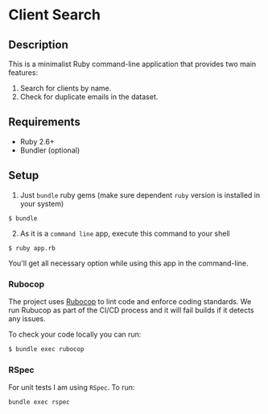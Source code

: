 # Client Search

## Description
This is a minimalist Ruby command-line application that provides two main features:
1. Search for clients by name.
2. Check for duplicate emails in the dataset.

## Requirements
- Ruby 2.6+
- Bundler (optional)

## Setup

1. Just `bundle` ruby gems (make sure dependent `ruby` version is installed in your system)
```shell
$ bundle
```

2. As it is a `command line` app, execute this command to your shell
```shell
$ ruby app.rb
```
You'll get all necessary option while using this app in the command-line. 

### Rubocop
The project uses [Rubocop](https://github.com/rubocop/rubocop) to lint code and enforce coding standards. We run Rubucop as part of the CI/CD process and it will fail builds if it detects any issues.

To check your code locally you can run:

```sh
$ bundle exec rubocop
```

### RSpec
For unit tests I am using `RSpec`. To run:
```shell
bundle exec rspec
```

